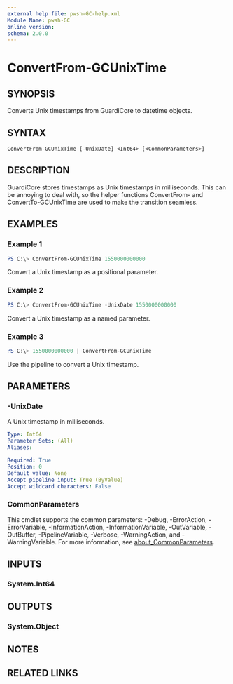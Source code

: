```yaml
---
external help file: pwsh-GC-help.xml
Module Name: pwsh-GC
online version:
schema: 2.0.0
---
```


# ConvertFrom-GCUnixTime

## SYNOPSIS
Converts Unix timestamps from GuardiCore to datetime objects.

## SYNTAX

```
ConvertFrom-GCUnixTime [-UnixDate] <Int64> [<CommonParameters>]
```

## DESCRIPTION
GuardiCore stores timestamps as Unix timestamps in milliseconds. This can be annoying to deal with, so the helper functions ConvertFrom- and ConvertTo-GCUnixTime are used to make the transition seamless.

## EXAMPLES

### Example 1
```powershell
PS C:\> ConvertFrom-GCUnixTime 1550000000000
```

Convert a Unix timestamp as a positional parameter.

### Example 2
```powershell
PS C:\> ConvertFrom-GCUnixTime -UnixDate 1550000000000
```

Convert a Unix timestamp as a named parameter.

### Example 3
```powershell
PS C:\> 1550000000000 | ConvertFrom-GCUnixTime
```

Use the pipeline to convert a Unix timestamp.

## PARAMETERS

### -UnixDate
A Unix timestamp in milliseconds.

```yaml
Type: Int64
Parameter Sets: (All)
Aliases:

Required: True
Position: 0
Default value: None
Accept pipeline input: True (ByValue)
Accept wildcard characters: False
```

### CommonParameters
This cmdlet supports the common parameters: -Debug, -ErrorAction, -ErrorVariable, -InformationAction, -InformationVariable, -OutVariable, -OutBuffer, -PipelineVariable, -Verbose, -WarningAction, and -WarningVariable. For more information, see [about_CommonParameters](http://go.microsoft.com/fwlink/?LinkID=113216).

## INPUTS

### System.Int64

## OUTPUTS

### System.Object
## NOTES

## RELATED LINKS
